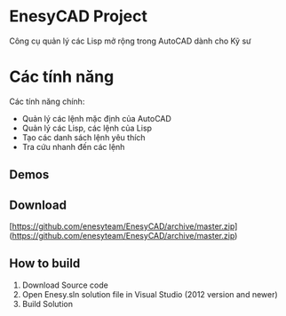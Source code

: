 # EnesyCAD Project
Công cụ quản lý các Lisp mở rộng trong AutoCAD dành cho Kỹ sư

Các tính năng
=======
Các tính năng chính:
* Quản lý các lệnh mặc định của AutoCAD
* Quản lý các Lisp, các lệnh của Lisp
* Tạo các danh sách lệnh yêu thích
* Tra cứu nhanh đến các lệnh

## Demos

## Download
[https://github.com/enesyteam/EnesyCAD/archive/master.zip] (https://github.com/enesyteam/EnesyCAD/archive/master.zip)

## How to build
1. Download Source code
2. Open Enesy.sln solution file in Visual Studio (2012 version and newer)
3. Build Solution


